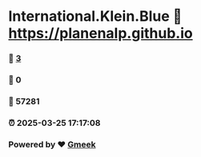 # International.Klein.Blue :link: https://planenalp.github.io 
### :page_facing_up: [3](https://planenalp.github.io/tag.html) 
### :speech_balloon: 0 
### :hibiscus: 57281 
### :alarm_clock: 2025-03-25 17:17:08 
### Powered by :heart: [Gmeek](https://github.com/Meekdai/Gmeek)
